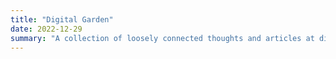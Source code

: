 ```yaml
---
title: "Digital Garden"
date: 2022-12-29
summary: "A collection of loosely connected thoughts and articles at different levels of maturity."
---
```

